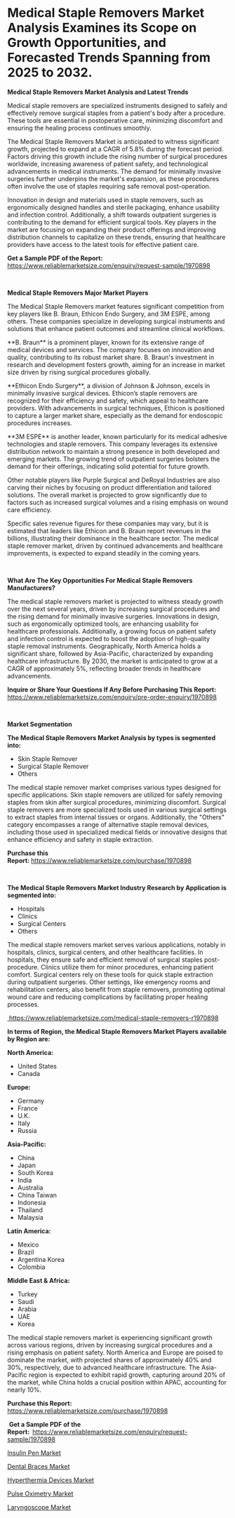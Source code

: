 <p><h1>Medical Staple Removers Market Analysis Examines its Scope on Growth Opportunities, and Forecasted Trends Spanning from 2025 to 2032.</h1></p><p><strong>Medical Staple Removers Market Analysis and Latest Trends</strong></p>
<p><p>Medical staple removers are specialized instruments designed to safely and effectively remove surgical staples from a patient's body after a procedure. These tools are essential in postoperative care, minimizing discomfort and ensuring the healing process continues smoothly. </p><p>The Medical Staple Removers Market is anticipated to witness significant growth, projected to expand at a CAGR of 5.8% during the forecast period. Factors driving this growth include the rising number of surgical procedures worldwide, increasing awareness of patient safety, and technological advancements in medical instruments. The demand for minimally invasive surgeries further underpins the market's expansion, as these procedures often involve the use of staples requiring safe removal post-operation.</p><p>Innovation in design and materials used in staple removers, such as ergonomically designed handles and sterile packaging, enhance usability and infection control. Additionally, a shift towards outpatient surgeries is contributing to the demand for efficient surgical tools. Key players in the market are focusing on expanding their product offerings and improving distribution channels to capitalize on these trends, ensuring that healthcare providers have access to the latest tools for effective patient care.</p></p>
<p><strong>Get a Sample PDF of the Report:&nbsp;</strong> <a href="https://www.reliablemarketsize.com/enquiry/request-sample/1970898?utm_campaign=1991&utm_medium=2&utm_source=Github&utm_content=ia&utm_term=03032025&utm_id=medical-staple-removers">https://www.reliablemarketsize.com/enquiry/request-sample/1970898</a></p>
<p>&nbsp;</p>
<p><strong>Medical Staple Removers Major Market Players</strong></p>
<p><p>The Medical Staple Removers market features significant competition from key players like B. Braun, Ethicon Endo Surgery, and 3M ESPE, among others. These companies specialize in developing surgical instruments and solutions that enhance patient outcomes and streamline clinical workflows.</p><p>**B. Braun** is a prominent player, known for its extensive range of medical devices and services. The company focuses on innovation and quality, contributing to its robust market share. B. Braun's investment in research and development fosters growth, aiming for an increase in market size driven by rising surgical procedures globally.</p><p>**Ethicon Endo Surgery**, a division of Johnson & Johnson, excels in minimally invasive surgical devices. Ethicon’s staple removers are recognized for their efficiency and safety, which appeal to healthcare providers. With advancements in surgical techniques, Ethicon is positioned to capture a larger market share, especially as the demand for endoscopic procedures increases.</p><p>**3M ESPE** is another leader, known particularly for its medical adhesive technologies and staple removers. This company leverages its extensive distribution network to maintain a strong presence in both developed and emerging markets. The growing trend of outpatient surgeries bolsters the demand for their offerings, indicating solid potential for future growth.</p><p>Other notable players like Purple Surgical and DeRoyal Industries are also carving their niches by focusing on product differentiation and tailored solutions. The overall market is projected to grow significantly due to factors such as increased surgical volumes and a rising emphasis on wound care efficiency.</p><p>Specific sales revenue figures for these companies may vary, but it is estimated that leaders like Ethicon and B. Braun report revenues in the billions, illustrating their dominance in the healthcare sector. The medical staple remover market, driven by continued advancements and healthcare improvements, is expected to expand steadily in the coming years.</p></p>
<p>&nbsp;</p>
<p><strong>What Are The Key Opportunities For Medical Staple Removers Manufacturers?</strong></p>
<p><p>The medical staple removers market is projected to witness steady growth over the next several years, driven by increasing surgical procedures and the rising demand for minimally invasive surgeries. Innovations in design, such as ergonomically optimized tools, are enhancing usability for healthcare professionals. Additionally, a growing focus on patient safety and infection control is expected to boost the adoption of high-quality staple removal instruments. Geographically, North America holds a significant share, followed by Asia-Pacific, characterized by expanding healthcare infrastructure. By 2030, the market is anticipated to grow at a CAGR of approximately 5%, reflecting broader trends in healthcare advancements.</p></p>
<p><strong>Inquire or Share Your Questions If Any Before Purchasing This Report:</strong> <a href="https://www.reliablemarketsize.com/enquiry/pre-order-enquiry/1970898?utm_campaign=1991&utm_medium=2&utm_source=Github&utm_content=ia&utm_term=03032025&utm_id=medical-staple-removers">https://www.reliablemarketsize.com/enquiry/pre-order-enquiry/1970898</a></p>
<p>&nbsp;</p>
<p><strong>Market Segmentation</strong></p>
<p><strong>The Medical Staple Removers Market Analysis by types is segmented into:</strong></p>
<p><ul><li>Skin Staple Remover</li><li>Surgical Staple Remover</li><li>Others</li></ul></p>
<p><p>The medical staple remover market comprises various types designed for specific applications. Skin staple removers are utilized for safely removing staples from skin after surgical procedures, minimizing discomfort. Surgical staple removers are more specialized tools used in various surgical settings to extract staples from internal tissues or organs. Additionally, the "Others" category encompasses a range of alternative staple removal devices, including those used in specialized medical fields or innovative designs that enhance efficiency and safety in staple extraction.</p></p>
<p><strong>Purchase this Report:&nbsp;</strong><a href="https://www.reliablemarketsize.com/purchase/1970898?utm_campaign=1991&utm_medium=2&utm_source=Github&utm_content=ia&utm_term=03032025&utm_id=medical-staple-removers">https://www.reliablemarketsize.com/purchase/1970898</a></p>
<p>&nbsp;</p>
<p><strong>The Medical Staple Removers Market Industry Research by Application is segmented into:</strong></p>
<p><ul><li>Hospitals</li><li>Clinics</li><li>Surgical Centers</li><li>Others</li></ul></p>
<p><p>The medical staple removers market serves various applications, notably in hospitals, clinics, surgical centers, and other healthcare facilities. In hospitals, they ensure safe and efficient removal of surgical staples post-procedure. Clinics utilize them for minor procedures, enhancing patient comfort. Surgical centers rely on these tools for quick staple extraction during outpatient surgeries. Other settings, like emergency rooms and rehabilitation centers, also benefit from staple removers, promoting optimal wound care and reducing complications by facilitating proper healing processes.</p></p>
<p><a href="https://www.reliablemarketsize.com/medical-staple-removers-r1970898?utm_campaign=1991&utm_medium=2&utm_source=Github&utm_content=ia&utm_term=03032025&utm_id=medical-staple-removers">&nbsp;https://www.reliablemarketsize.com/medical-staple-removers-r1970898</a></p>
<p><strong>In terms of Region, the Medical Staple Removers Market Players available by Region are:</strong></p>
<p>
    <p> <strong> North America: </strong>
        <ul>
            <li>United States</li>
            <li>Canada</li>
        </ul>
        </p> 
    <p> <strong> Europe: </strong>
        <ul>
            <li>Germany</li>
            <li>France</li>
            <li>U.K.</li>
            <li>Italy</li>
            <li>Russia</li>
        </ul>
        </p> 
    <p> <strong> Asia-Pacific: </strong>
        <ul>
            <li>China</li>
            <li>Japan</li>
            <li>South Korea</li>
            <li>India</li>
            <li>Australia</li>
            <li>China Taiwan</li>
            <li>Indonesia</li>
            <li>Thailand</li>
            <li>Malaysia</li>
        </ul>
        </p> 
    <p> <strong> Latin America: </strong>
        <ul>
            <li>Mexico</li>
            <li>Brazil</li>
            <li>Argentina Korea</li>
            <li>Colombia</li>
        </ul>
        </p> 
    <p> <strong> Middle East & Africa: </strong>
        <ul>
            <li>Turkey</li>
            <li>Saudi</li>
            <li>Arabia</li>
            <li>UAE</li>
            <li>Korea</li>
        </ul>
    </p>
    </p>
<p><p>The medical staple removers market is experiencing significant growth across various regions, driven by increasing surgical procedures and a rising emphasis on patient safety. North America and Europe are poised to dominate the market, with projected shares of approximately 40% and 30%, respectively, due to advanced healthcare infrastructure. The Asia-Pacific region is expected to exhibit rapid growth, capturing around 20% of the market, while China holds a crucial position within APAC, accounting for nearly 10%.</p></p>
<p><strong>Purchase this Report: </strong><a href="https://www.reliablemarketsize.com/purchase/1970898?utm_campaign=1991&utm_medium=2&utm_source=Github&utm_content=ia&utm_term=03032025&utm_id=medical-staple-removers">https://www.reliablemarketsize.com/purchase/1970898</a></p>
<p>&nbsp;<strong>Get a Sample PDF of the Report:&nbsp;&nbsp;</strong><a href="https://www.reliablemarketsize.com/enquiry/request-sample/1970898?utm_campaign=1991&utm_medium=2&utm_source=Github&utm_content=ia&utm_term=03032025&utm_id=medical-staple-removers">https://www.reliablemarketsize.com/enquiry/request-sample/1970898</a></p>
<p><strong></strong></p>
<p><p><a href="https://github.com/wynonachirei9/Market-Research-Report-List-1/blob/main/insulin-pen-market.md?utm_campaign=1991&utm_medium=2&utm_source=Github&utm_content=ia&utm_term=03032025&utm_id=medical-staple-removers">Insulin Pen Market</a></p><p><a href="https://github.com/nacrehuipie/Market-Research-Report-List-1/blob/main/dental-braces-market.md?utm_campaign=1991&utm_medium=2&utm_source=Github&utm_content=ia&utm_term=03032025&utm_id=medical-staple-removers">Dental Braces Market</a></p><p><a href="https://github.com/merkinedry7b/Market-Research-Report-List-1/blob/main/hyperthermia-devices-market.md?utm_campaign=1991&utm_medium=2&utm_source=Github&utm_content=ia&utm_term=03032025&utm_id=medical-staple-removers">Hyperthermia Devices Market</a></p><p><a href="https://github.com/urticagebbia/Market-Research-Report-List-1/blob/main/pulse-oximetry-market.md?utm_campaign=1991&utm_medium=2&utm_source=Github&utm_content=ia&utm_term=03032025&utm_id=medical-staple-removers">Pulse Oximetry Market</a></p><p><a href="https://github.com/ugurgyuri/Market-Research-Report-List-1/blob/main/laryngoscope-market.md?utm_campaign=1991&utm_medium=2&utm_source=Github&utm_content=ia&utm_term=03032025&utm_id=medical-staple-removers">Laryngoscope Market</a></p></p>